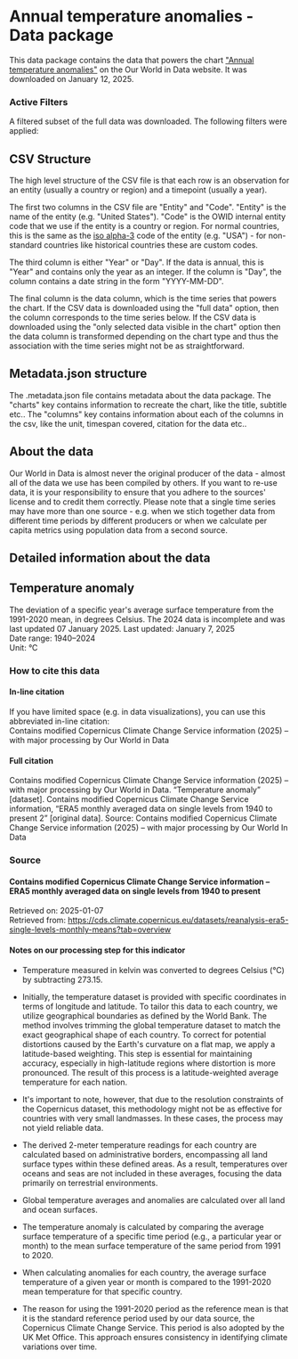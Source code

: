 # Annual temperature anomalies - Data package

This data package contains the data that powers the chart ["Annual temperature anomalies"](https://ourworldindata.org/grapher/annual-temperature-anomalies?v=1&csvType=full&useColumnShortNames=false) on the Our World in Data website. It was downloaded on January 12, 2025.

### Active Filters

A filtered subset of the full data was downloaded. The following filters were applied:

## CSV Structure

The high level structure of the CSV file is that each row is an observation for an entity (usually a country or region) and a timepoint (usually a year).

The first two columns in the CSV file are "Entity" and "Code". "Entity" is the name of the entity (e.g. "United States"). "Code" is the OWID internal entity code that we use if the entity is a country or region. For normal countries, this is the same as the [iso alpha-3](https://en.wikipedia.org/wiki/ISO_3166-1_alpha-3) code of the entity (e.g. "USA") - for non-standard countries like historical countries these are custom codes.

The third column is either "Year" or "Day". If the data is annual, this is "Year" and contains only the year as an integer. If the column is "Day", the column contains a date string in the form "YYYY-MM-DD".

The final column is the data column, which is the time series that powers the chart. If the CSV data is downloaded using the "full data" option, then the column corresponds to the time series below. If the CSV data is downloaded using the "only selected data visible in the chart" option then the data column is transformed depending on the chart type and thus the association with the time series might not be as straightforward.

## Metadata.json structure

The .metadata.json file contains metadata about the data package. The "charts" key contains information to recreate the chart, like the title, subtitle etc.. The "columns" key contains information about each of the columns in the csv, like the unit, timespan covered, citation for the data etc..

## About the data

Our World in Data is almost never the original producer of the data - almost all of the data we use has been compiled by others. If you want to re-use data, it is your responsibility to ensure that you adhere to the sources' license and to credit them correctly. Please note that a single time series may have more than one source - e.g. when we stich together data from different time periods by different producers or when we calculate per capita metrics using population data from a second source.

## Detailed information about the data


## Temperature anomaly
The deviation of a specific year's average surface temperature from the 1991-2020 mean, in degrees Celsius. The 2024 data is incomplete and was last updated 07 January 2025.
Last updated: January 7, 2025  
Date range: 1940–2024  
Unit: °C  


### How to cite this data

#### In-line citation
If you have limited space (e.g. in data visualizations), you can use this abbreviated in-line citation:  
Contains modified Copernicus Climate Change Service information (2025) – with major processing by Our World in Data

#### Full citation
Contains modified Copernicus Climate Change Service information (2025) – with major processing by Our World in Data. “Temperature anomaly” [dataset]. Contains modified Copernicus Climate Change Service information, “ERA5 monthly averaged data on single levels from 1940 to present 2” [original data].
Source: Contains modified Copernicus Climate Change Service information (2025) – with major processing by Our World In Data

### Source

#### Contains modified Copernicus Climate Change Service information – ERA5 monthly averaged data on single levels from 1940 to present
Retrieved on: 2025-01-07  
Retrieved from: https://cds.climate.copernicus.eu/datasets/reanalysis-era5-single-levels-monthly-means?tab=overview  

#### Notes on our processing step for this indicator
- Temperature measured in kelvin was converted to degrees Celsius (°C) by subtracting 273.15.

- Initially, the temperature dataset is provided with specific coordinates in terms of longitude and latitude. To tailor this data to each country, we utilize geographical boundaries as defined by the World Bank. The method involves trimming the global temperature dataset to match the exact geographical shape of each country. To correct for potential distortions caused by the Earth's curvature on a flat map, we apply a latitude-based weighting. This step is essential for maintaining accuracy, especially in high-latitude regions where distortion is more pronounced. The result of this process is a latitude-weighted average temperature for each nation.

- It's important to note, however, that due to the resolution constraints of the Copernicus dataset, this methodology might not be as effective for countries with very small landmasses. In these cases, the process may not yield reliable data.

- The derived 2-meter temperature readings for each country are calculated based on administrative borders, encompassing all land surface types within these defined areas. As a result, temperatures over oceans and seas are not included in these averages, focusing the data primarily on terrestrial environments.

- Global temperature averages and anomalies are calculated over all land and ocean surfaces.
- The temperature anomaly is calculated by comparing the average surface temperature of a specific time period (e.g., a particular year or month) to the mean surface temperature of the same period from 1991 to 2020.

- When calculating anomalies for each country, the average surface temperature of a given year or month is compared to the 1991-2020 mean temperature for that specific country.

- The reason for using the 1991-2020 period as the reference mean is that it is the standard reference period used by our data source, the Copernicus Climate Change Service. This period is also adopted by the UK Met Office. This approach ensures consistency in identifying climate variations over time.


    